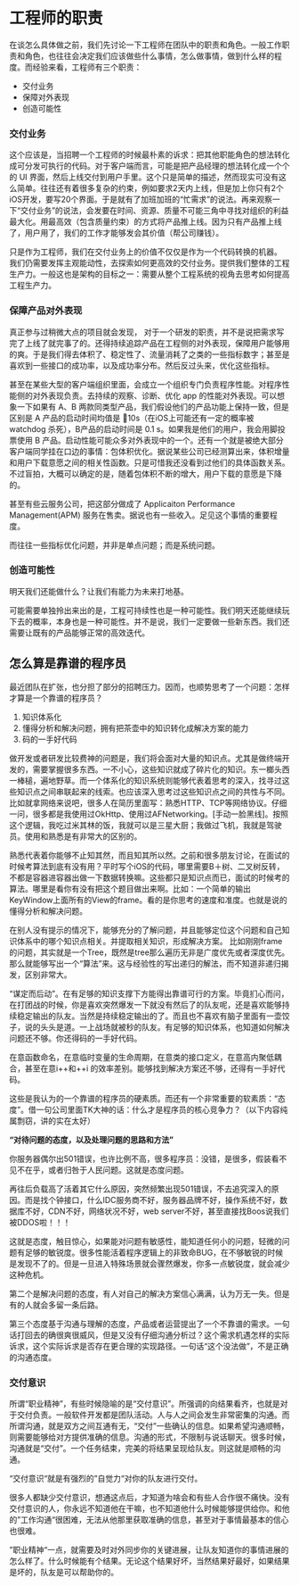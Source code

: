 # 工程师的职责

在谈怎么具体做之前，我们先讨论一下工程师在团队中的职责和角色。一般工作职责和角色，也往往会决定我们应该做些什么事情，怎么做事情，做到什么样的程度。而经验来看，工程师有三个职责：

* 交付业务
* 保障对外表现
* 创造可能性

### 交付业务

这个应该是，当招聘一个工程师的时候最朴素的诉求：把其他职能角色的想法转化成可分发可执行的代码。对于客户端而言，可能是把产品经理的想法转化成一个个的 UI 界面，然后上线交付到用户手里。这个只是简单的描述，然而现实可没有这么简单。往往还有着很多复杂的约束，例如要求2天内上线，但是加上你只有2个iOS开发，要写20个界面。于是就有了加班加班的“忙需求”的说法。再来观察一下“交付业务”的说法，会发要在时间、资源、质量不可能三角中寻找对组织的利益最大化。用最高效（包含质量约束）的方式将产品推上线。因为只有产品推上线了，用户用了，我们的工作才能够发会其价值（帮公司赚钱）。

只是作为工程师，我们在交付业务上的价值不仅仅是作为一个代码转换的机器。 我们仍需要发挥主观能动性，去探索如何更高效的交付业务。提供我们整体的工程生产力。一般这也是架构的目标之一：需要从整个工程系统的视角去思考如何提高工程生产力。

### 保障产品对外表现

真正参与过稍微大点的项目就会发现， 对于一个研发的职责，并不是说把需求写完了上线了就完事了的。还得持续追踪产品在工程侧的对外表现，保障用户能够用的爽。于是我们得去体积了、稳定性了、流量消耗了之类的一些指标数字；甚至是喜欢到一些接口的成功率，以及成功率分布。然后反过头来，优化这些指标。

甚至在某些大型的客户端组织里面，会成立一个组织专门负责程序性能。对程序性能侧的对外表现负责。去持续的观察、诊断、优化 app 的性能对外表现。可以想象一下如果有 A、B 两款同类型产品，我们假设他们的产品功能上保持一致，但是区别是 A 产品的启动时间均值是 10s（在iOS上可能还有一定的概率被 watchdog 杀死），B产品的启动时间是 0.1 s。如果我是他们的用户，我会用脚投票使用 B 产品。启动性能可能众多对外表现中的一个。还有一个就是被绝大部分客户端同学挂在口边的事情：包体积优化。据说某些公司已经测算出来，体积增量和用户下载意愿之间的相关性函数。只是可惜我还没看到过他们的具体函数关系。不过盲拍，大概可以确定的是，随着包体积不断的增大，用户下载的意愿是下降的。

甚至有些云服务公司，把这部分做成了 Applicaiton Performance Management\(APM\) 服务在售卖。据说也有一些收入。足见这个事情的重要程度。

而往往一些指标优化问题，并非是单点问题；而是系统问题。

### 创造可能性

明天我们还能做什么？让我们有能力为未来打地基。

可能需要单独拎出来出的是，工程可持续性也是一种可能性。我们明天还能继续玩下去的概率，本身也是一种可能性。并不是说，我们一定要做一些新东西。我们还需要让既有的产品能够正常的高效迭代。

## 怎么算是靠谱的程序员

最近团队在扩张，也分担了部分的招聘压力。因而，也顺势思考了一个问题：怎样才算是一个靠谱的程序员？

1. 知识体系化
2. 懂得分析和解决问题，拥有把茶壶中的知识转化成解决方案的能力
3. 码的一手好代码

做开发或者研发比较费神的问题是，我们将会面对大量的知识点。尤其是做终端开发的，需要掌握很多东西。一不小心，这些知识就成了碎片化的知识。东一榔头西一棒槌，遍地野草。而一个体系化的知识系统则能够代表着思考的深入，找寻过这些知识点之间串联起来的线索。也应该深入思考过这些知识点之间的共性与不同。比如就拿网络来说吧，很多人在简历里面写：熟悉HTTP、TCP等网络协议。仔细一问，很多都是我使用过OkHttp、使用过AFNetworking。\[手动一脸黑线\]。按照这个逻辑，我吃过米其林的饭，我就可以是三星大厨；我做过飞机，我就是驾驶员。使用和熟悉是有非常大的区别的。

熟悉代表着你能够不止知其然，而且知其所以然。之前和很多朋友讨论，在面试的时候考算法到底有没有用？平时写个iOS的代码，哪里需要B＋树、二叉树反转，不都是容器进容器出做一下数据转换嘛。这些都只是知识点而已，面试的时候考的算法。哪里是看你有没有把这个题目做出来啊。比如：一个简单的输出KeyWindow上面所有的View的frame。看的是你思考的速度和准度。也就是说的懂得分析和解决问题。

在别人没有提示的情况下，能够充分的了解问题，并且能够定位这个问题和自己知识体系中的哪个知识点相关。并提取相关知识，形成解决方案。 比如刚刚frame的问题，其实就是一个Tree，既然是tree那么遍历无非是广度优先或者深度优先。那么就能够写出一个“算法”来。这与经验性的写出递归的解法，而不知道非递归揭发，区别非常大。

“谋定而后动”。在有足够的知识支撑下方能得出靠谱可行的方案。毕竟扪心而问，在打团战的时候，你是喜欢突然爆发一下就没有然后了的队友呢，还是喜欢能够持续稳定输出的队友。当然是持续稳定输出的了。而且也不喜欢有脑子里面有一壶饺子，说的头头是道。一上战场就被秒的队友。有足够的知识体系，也知道如何解决问题还不够。你还得码的一手好代码。

在意函数命名，在意临时变量的生命周期，在意类的接口定义，在意高内聚低耦合，甚至在意i++和++i 的效率差别。能够找到解决方案还不够，还得有一手好代码。

这些是我认为的一个靠谱的程序员的硬素质。而还有一个非常重要的软素质：“态度”。借一句公司里面TK大神的话：什么才是程序员的核心竞争力？（以下内容纯属剽窃，讲的实在太好）

**“对待问题的态度，以及处理问题的思路和方法”**

你服务器偶尔出501错误，也许比例不高，很多程序员：没错，是很多，假装看不见不在乎，或者归咎于人民问题。这就是态度问题。

再往后负载高了活着其它什么原因，突然频繁出现501错误，不去追究深入的原因。而是找个钟接口，什么IDC服务商不好，服务器品牌不好，操作系统不好，数据库不好，CDN不好，网络状况不好，web server不好，甚至直接找Boos说我们被DDOS啦！！！

这就是态度，触目惊心，如果能对问题有敏感性，能知道任何小的问题，轻微的问题有足够的敏锐度。很多性能活着程序逻辑上的非致命BUG，在不够敏锐的时候是发现不了的。但是一旦进入特殊场景就会骤然爆发，你多一点敏锐度，就会减少这种危机。

第二个是解决问题的态度，有人对自己的解决方案信心满满，认为万无一失。但是有的人就会多留一条后路。

第三个态度基于沟通与理解的态度，产品或者运营提出了一个不靠谱的需求。一句话打回去的确很爽很威风，但是又没有仔细沟通分析过？这个需求机遇怎样的实际诉求，这个实际诉求是否存在更合理的实现路径。一句话“这个没法做”，不是正确的沟通态度。

### 交付意识

所谓“职业精神”，有些时候隐喻的是“交付意识”。所强调的向结果看齐，也就是对于交付负责。一般软件开发都是团队活动。人与人之间会发生非常密集的沟通。而所谓沟通，就是双方之间互通有无，“交付”一些确认的信息。如果希望沟通顺畅，则需要能够给对方提供准确的信息。沟通的形式，不限制与说话聊天。很多时候，沟通就是“交付”。一个任务结束，完美的将结果呈现给队友。则这就是顺畅的沟通。

“交付意识“就是有强烈的”自觉力“对你的队友进行交付。

很多人都缺少交付意识，想通这点后，才知道为啥会和有些人合作很不痛快。没有交付意识的人，你永远不知道他在干嘛，也不知道他什么时候能够提供给你。和他的”工作沟通“很困难，无法从他那里获取准确的信息，甚至对于事情最基本的信心也很难。

”职业精神“一点，就需要及时对外同步你的关键进展，让队友知道你的事情进展的怎么样了。什么时候能有个结果。无论这个结果好坏，当然结果好最好，如果结果是坏的，队友是可以帮助你的。

